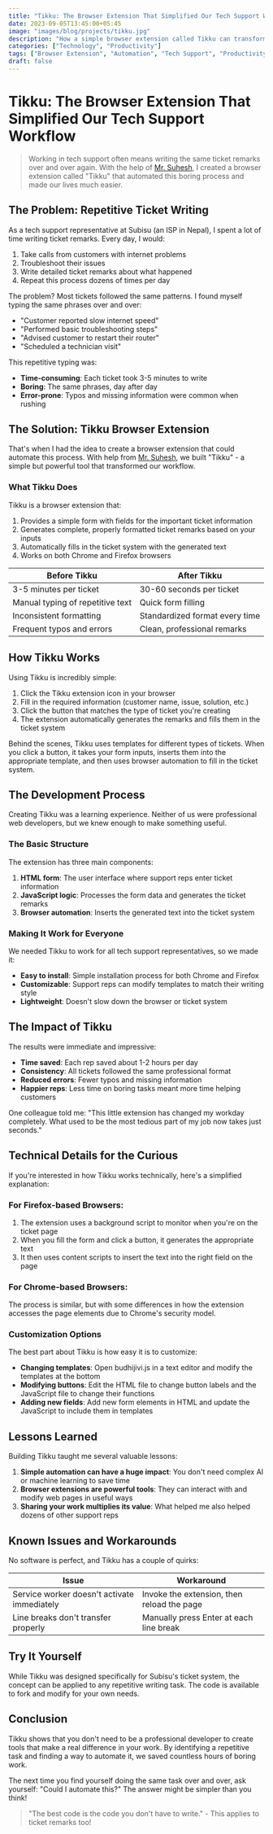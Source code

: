 ```yaml
---
title: "Tikku: The Browser Extension That Simplified Our Tech Support Workflow"
date: 2023-09-05T13:45:00+05:45
image: "images/blog/projects/tikku.jpg"
description: "How a simple browser extension called Tikku can transform the ticket writing process for tech support representatives at Subisu"
categories: ["Technology", "Productivity"]
tags: ["Browser Extension", "Automation", "Tech Support", "Productivity Tools"]
draft: false
---
```


# Tikku: The Browser Extension That Simplified Our Tech Support Workflow

> Working in tech support often means writing the same ticket remarks over and over again. With the help of [Mr. Suhesh](https://suhesh.com.np/), I created a browser extension called "Tikku" that automated this boring process and made our lives much easier.

## The Problem: Repetitive Ticket Writing

As a tech support representative at Subisu (an ISP in Nepal), I spent a lot of time writing ticket remarks. Every day, I would:

1. Take calls from customers with internet problems
2. Troubleshoot their issues
3. Write detailed ticket remarks about what happened
4. Repeat this process dozens of times per day

The problem? Most tickets followed the same patterns. I found myself typing the same phrases over and over:

* "Customer reported slow internet speed"
* "Performed basic troubleshooting steps"
* "Advised customer to restart their router"
* "Scheduled a technician visit"

This repetitive typing was:
- **Time-consuming**: Each ticket took 3-5 minutes to write
- **Boring**: The same phrases, day after day
- **Error-prone**: Typos and missing information were common when rushing

## The Solution: Tikku Browser Extension

That's when I had the idea to create a browser extension that could automate this process. With help from [Mr. Suhesh](https://suhesh.com.np/), we built "Tikku" - a simple but powerful tool that transformed our workflow.

### What Tikku Does

Tikku is a browser extension that:

1. Provides a simple form with fields for the important ticket information
2. Generates complete, properly formatted ticket remarks based on your inputs
3. Automatically fills in the ticket system with the generated text
4. Works on both Chrome and Firefox browsers

| Before Tikku | After Tikku |
|-------------|------------|
| 3-5 minutes per ticket | 30-60 seconds per ticket |
| Manual typing of repetitive text | Quick form filling |
| Inconsistent formatting | Standardized format every time |
| Frequent typos and errors | Clean, professional remarks |

## How Tikku Works

Using Tikku is incredibly simple:

1. Click the Tikku extension icon in your browser
2. Fill in the required information (customer name, issue, solution, etc.)
3. Click the button that matches the type of ticket you're creating
4. The extension automatically generates the remarks and fills them in the ticket system

Behind the scenes, Tikku uses templates for different types of tickets. When you click a button, it takes your form inputs, inserts them into the appropriate template, and then uses browser automation to fill in the ticket system.

## The Development Process

Creating Tikku was a learning experience. Neither of us were professional web developers, but we knew enough to make something useful.

### The Basic Structure

The extension has three main components:

1. **HTML form**: The user interface where support reps enter ticket information
2. **JavaScript logic**: Processes the form data and generates the ticket remarks
3. **Browser automation**: Inserts the generated text into the ticket system

### Making It Work for Everyone

We needed Tikku to work for all tech support representatives, so we made it:

- **Easy to install**: Simple installation process for both Chrome and Firefox
- **Customizable**: Support reps can modify templates to match their writing style
- **Lightweight**: Doesn't slow down the browser or ticket system

## The Impact of Tikku

The results were immediate and impressive:

- **Time saved**: Each rep saved about 1-2 hours per day
- **Consistency**: All tickets followed the same professional format
- **Reduced errors**: Fewer typos and missing information
- **Happier reps**: Less time on boring tasks meant more time helping customers

One colleague told me: "This little extension has changed my workday completely. What used to be the most tedious part of my job now takes just seconds."

## Technical Details for the Curious

If you're interested in how Tikku works technically, here's a simplified explanation:

### For Firefox-based Browsers:

1. The extension uses a background script to monitor when you're on the ticket page
2. When you fill the form and click a button, it generates the appropriate text
3. It then uses content scripts to insert the text into the right field on the page

### For Chrome-based Browsers:

The process is similar, but with some differences in how the extension accesses the page elements due to Chrome's security model.

### Customization Options

The best part about Tikku is how easy it is to customize:

- **Changing templates**: Open budhijivi.js in a text editor and modify the templates at the bottom
- **Modifying buttons**: Edit the HTML file to change button labels and the JavaScript file to change their functions
- **Adding new fields**: Add new form elements in HTML and update the JavaScript to include them in templates

## Lessons Learned

Building Tikku taught me several valuable lessons:

1. **Simple automation can have a huge impact**: You don't need complex AI or machine learning to save time
2. **Browser extensions are powerful tools**: They can interact with and modify web pages in useful ways
3. **Sharing your work multiplies its value**: What helped me also helped dozens of other support reps

## Known Issues and Workarounds

No software is perfect, and Tikku has a couple of quirks:

| Issue | Workaround |
|-------|------------|
| Service worker doesn't activate immediately | Invoke the extension, then reload the page |
| Line breaks don't transfer properly | Manually press Enter at each line break |

## Try It Yourself

While Tikku was designed specifically for Subisu's ticket system, the concept can be applied to any repetitive writing task. The code is available to fork and modify for your own needs.

## Conclusion

Tikku shows that you don't need to be a professional developer to create tools that make a real difference in your work. By identifying a repetitive task and finding a way to automate it, we saved countless hours of boring work.

The next time you find yourself doing the same task over and over, ask yourself: "Could I automate this?" The answer might be simpler than you think!

> "The best code is the code you don't have to write." - This applies to ticket remarks too!
